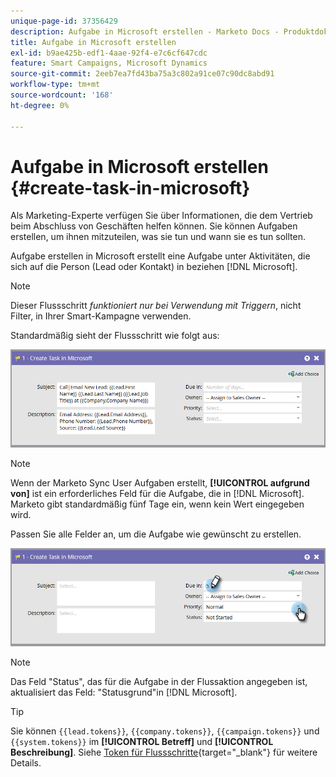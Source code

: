```yaml
---
unique-page-id: 37356429
description: Aufgabe in Microsoft erstellen - Marketo Docs - Produktdokumentation
title: Aufgabe in Microsoft erstellen
exl-id: b9ae425b-edf1-4aae-92f4-e7c6cf647cdc
feature: Smart Campaigns, Microsoft Dynamics
source-git-commit: 2eeb7ea7fd43ba75a3c802a91ce07c90dc8abd91
workflow-type: tm+mt
source-wordcount: '168'
ht-degree: 0%

---
```


# Aufgabe in Microsoft erstellen {#create-task-in-microsoft}

Als Marketing-Experte verfügen Sie über Informationen, die dem Vertrieb beim Abschluss von Geschäften helfen können. Sie können Aufgaben erstellen, um ihnen mitzuteilen, was sie tun und wann sie es tun sollten.

Aufgabe erstellen in Microsoft erstellt eine Aufgabe unter Aktivitäten, die sich auf die Person (Lead oder Kontakt) in beziehen [!DNL Microsoft].

>[!NOTE]
>
>Dieser Flussschritt _funktioniert nur bei Verwendung mit Triggern_, nicht Filter, in Ihrer Smart-Kampagne verwenden.

Standardmäßig sieht der Flussschritt wie folgt aus:

![](assets/msd1.png)

>[!NOTE]
>
>Wenn der Marketo Sync User Aufgaben erstellt, **[!UICONTROL aufgrund von]** ist ein erforderliches Feld für die Aufgabe, die in [!DNL Microsoft]. Marketo gibt standardmäßig fünf Tage ein, wenn kein Wert eingegeben wird.

Passen Sie alle Felder an, um die Aufgabe wie gewünscht zu erstellen.

![](assets/msd2.png)

>[!NOTE]
>
>Das Feld &quot;Status&quot;, das für die Aufgabe in der Flussaktion angegeben ist, aktualisiert das Feld: &quot;Statusgrund&quot;in [!DNL Microsoft].

>[!TIP]
>
>Sie können `{{lead.tokens}}`, `{{company.tokens}}`, `{{campaign.tokens}}` und `{{system.tokens}}` im **[!UICONTROL Betreff]** und **[!UICONTROL Beschreibung]**. Siehe [Token für Flussschritte](/help/marketo/product-docs/core-marketo-concepts/smart-campaigns/flow-actions/use-tokens-in-flow-steps.md){target="_blank"} für weitere Details.
